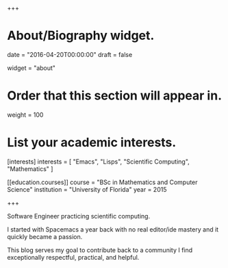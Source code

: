 +++
# About/Biography widget.

date = "2016-04-20T00:00:00"
draft = false

widget = "about"

# Order that this section will appear in.
weight = 100

# List your academic interests.
[interests]
  interests = [
    "Emacs",
    "Lisps",
    "Scientific Computing",
    "Mathematics"
  ]

[[education.courses]]
  course = "BSc in Mathematics and Computer Science"
  institution = "University of Florida"
  year = 2015

+++

Software Engineer practicing scientific computing.

I started with Spacemacs a year back with no real editor/ide mastery and
it quickly became a passion.

This blog serves my goal to contribute back to a community I find exceptionally
respectful, practical, and helpful.
